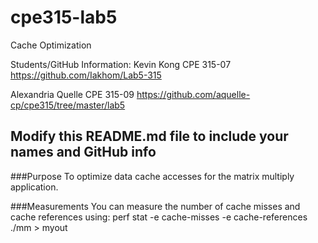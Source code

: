 # cpe315-lab5
Cache Optimization

Students/GitHub Information:
Kevin Kong  	  CPE 315-07
https://github.com/Iakhom/Lab5-315

Alexandria Quelle CPE 315-09
https://github.com/aquelle-cp/cpe315/tree/master/lab5



## Modify this README.md file to include your names and GitHub info


###Purpose
To optimize data cache accesses for the matrix multiply application.

###Measurements
You can measure the number of cache misses and cache references using:
    perf stat -e cache-misses -e cache-references ./mm > myout



